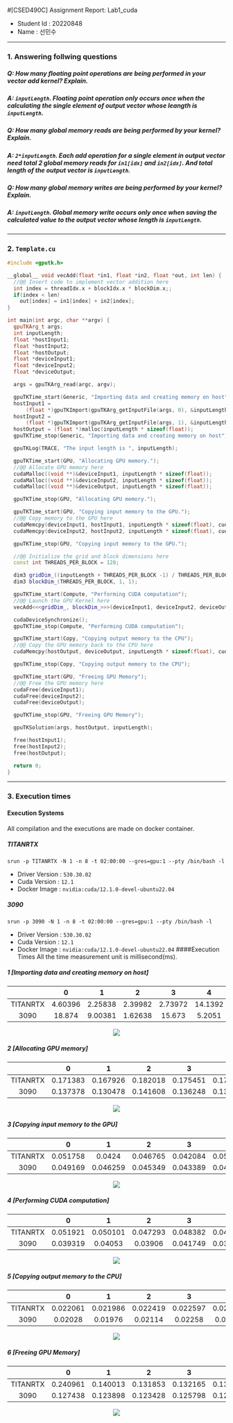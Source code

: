 #[CSED490C] Assignment Report: Lab1_cuda

- Student Id : 20220848
- Name : 선민수

---

### 1. Answering follwing questions

##### Q: How many floating point operations are being performed in your vector add kernel? Explain.
##### A: `inputLength`. Floating point operation only occurs once when the calculating the single element of output vector whose leangth is `inputLength`.

##### Q: How many global memory reads are being performed by your kernel? Explain.
##### A: `2*inputLength`. Each add operation for a single element in output vector need total 2 global memory reads for `in1[idx]` and `in2[idx]`. And total length of the output vector is `inputLength`.

##### Q: How many global memory writes are being performed by your kernel? Explain.
##### A: `inputLength`. Global memory write occurs only once when saving the calculated value to the output vector whose length is `inputLength`.

---

### 2. `Template.cu`

```cpp
#include <gputk.h>

__global__ void vecAdd(float *in1, float *in2, float *out, int len) {
  //@@ Insert code to implement vector addition here
  int index = threadIdx.x + blockIdx.x * blockDim.x;;
  if(index < len)
    out[index] = in1[index] + in2[index];
}

int main(int argc, char **argv) {
  gpuTKArg_t args;
  int inputLength;
  float *hostInput1;
  float *hostInput2;
  float *hostOutput;
  float *deviceInput1;
  float *deviceInput2;
  float *deviceOutput;

  args = gpuTKArg_read(argc, argv);

  gpuTKTime_start(Generic, "Importing data and creating memory on host");
  hostInput1 =
      (float *)gpuTKImport(gpuTKArg_getInputFile(args, 0), &inputLength);
  hostInput2 =
      (float *)gpuTKImport(gpuTKArg_getInputFile(args, 1), &inputLength);
  hostOutput = (float *)malloc(inputLength * sizeof(float));
  gpuTKTime_stop(Generic, "Importing data and creating memory on host");

  gpuTKLog(TRACE, "The input length is ", inputLength);

  gpuTKTime_start(GPU, "Allocating GPU memory.");
  //@@ Allocate GPU memory here
  cudaMalloc((void **)&deviceInput1, inputLength * sizeof(float));
  cudaMalloc((void **)&deviceInput2, inputLength * sizeof(float));
  cudaMalloc((void **)&deviceOutput, inputLength * sizeof(float));

  gpuTKTime_stop(GPU, "Allocating GPU memory.");

  gpuTKTime_start(GPU, "Copying input memory to the GPU.");
  //@@ Copy memory to the GPU here
  cudaMemcpy(deviceInput1, hostInput1, inputLength * sizeof(float), cudaMemcpyHostToDevice);
  cudaMemcpy(deviceInput2, hostInput2, inputLength * sizeof(float), cudaMemcpyHostToDevice);

  gpuTKTime_stop(GPU, "Copying input memory to the GPU.");

  //@@ Initialize the grid and block dimensions here
  const int THREADS_PER_BLOCK = 128;

  dim3 gridDim_((inputLength + THREADS_PER_BLOCK -1) / THREADS_PER_BLOCK, 1, 1);
  dim3 blockDim_(THREADS_PER_BLOCK, 1, 1);

  gpuTKTime_start(Compute, "Performing CUDA computation");
  //@@ Launch the GPU Kernel here
  vecAdd<<<gridDim_, blockDim_>>>(deviceInput1, deviceInput2, deviceOutput, inputLength);

  cudaDeviceSynchronize();
  gpuTKTime_stop(Compute, "Performing CUDA computation");

  gpuTKTime_start(Copy, "Copying output memory to the CPU");
  //@@ Copy the GPU memory back to the CPU here
  cudaMemcpy(hostOutput, deviceOutput, inputLength * sizeof(float), cudaMemcpyDeviceToHost);

  gpuTKTime_stop(Copy, "Copying output memory to the CPU");

  gpuTKTime_start(GPU, "Freeing GPU Memory");
  //@@ Free the GPU memory here
  cudaFree(deviceInput1);
  cudaFree(deviceInput2);
  cudaFree(deviceOutput);

  gpuTKTime_stop(GPU, "Freeing GPU Memory");

  gpuTKSolution(args, hostOutput, inputLength);

  free(hostInput1);
  free(hostInput2);
  free(hostOutput);

  return 0;
}
```
---

### 3. Execution times
#### Execution Systems
All compilation and the executions are made on docker container.
##### TITANRTX
```shell
srun -p TITANRTX -N 1 -n 8 -t 02:00:00 --gres=gpu:1 --pty /bin/bash -l
```
- Driver Version : `530.30.02`
- Cuda Version : `12.1`
- Docker Image : `nvidia:cuda/12.1.0-devel-ubuntu22.04`
##### 3090
```shell
srun -p 3090 -N 1 -n 8 -t 02:00:00 --gres=gpu:1 --pty /bin/bash -l
```
- Driver Version : `530.30.02`
- Cuda Version : `12.1`
- Docker Image : `nvidia:cuda/12.1.0-devel-ubuntu22.04`
####Execution Times
All the time measurement unit is millisecond(ms).

##### 1 [Importing data and creating memory on host]

||0|1|2|3|4|5|6|7|8|9|
|:---:|:---:|:---:|:---:|:---:|:---:|:---:|:---:|:---:|:---:|:---:|
|TITANRTX|4.60396|2.25838|2.39982|2.73972|14.1392|109.145|149.509|250.292|443.713|855.705|
|3090|18.874|9.00381|1.62638|15.673|5.2051|41.1913|65.2419|90.0817|197.491|322.492|

<p align="center"><img src="imgs/image.png"></p>

##### 2 [Allocating GPU memory]

||0|1|2|3|4|5|6|7|8|9|
|:---:|:---:|:---:|:---:|:---:|:---:|:---:|:---:|:---:|:---:|:---:|
|TITANRTX|0.171383|0.167926|0.182018|0.175451|0.175444|0.169549|0.176271|0.175839|0.171201|0.169616|
|3090|0.137378|0.130478|0.141608|0.136248|0.134208|0.132088|0.141138|0.135248|0.136598|0.140859|

<p align="center"><img src="imgs/image-1.png"></p>

##### 3 [Copying input memory to the GPU]

||0|1|2|3|4|5|6|7|8|9|
|:---:|:---:|:---:|:---:|:---:|:---:|:---:|:---:|:---:|:---:|:---:|
|TITANRTX|0.051758|0.0424|0.046765|0.042084|0.050485|0.079116|0.091149|0.111952|0.173234|0.285482|
|3090|0.049169|0.046259|0.045349|0.043389|0.048949|0.058779|0.060329|0.074059|0.092389|0.137429|

<p align="center"><img src="imgs/image-3.png"></p>

##### 4 [Performing CUDA computation]

||0|1|2|3|4|5|6|7|8|9|
|:---:|:---:|:---:|:---:|:---:|:---:|:---:|:---:|:---:|:---:|:---:|
|TITANRTX|0.051921|0.050101|0.047293|0.048382|0.049446|0.049603|0.050109|0.049458|0.051683|0.062116|
|3090|0.039319|0.04053|0.03906|0.041749|0.039719|0.041409|0.04114|0.04397|0.040869|0.03946|

<p align="center"><img src="imgs/image-6.png"></p>

##### 5 [Copying output memory to the CPU]

||0|1|2|3|4|5|6|7|8|9|
|:---:|:---:|:---:|:---:|:---:|:---:|:---:|:---:|:---:|:---:|:---:|
|TITANRTX|0.022061|0.021986|0.022419|0.022597|0.023551|0.033841|0.037131|0.046682|0.069277|0.114213|
|3090|0.02028|0.01976|0.02114|0.02258|0.02789|0.02544|0.028009|0.034789|0.04434|0.066979|

<p align="center"><img src="imgs/image-4.png"></p>

##### 6 [Freeing GPU Memory]

||0|1|2|3|4|5|6|7|8|9|
|:---:|:---:|:---:|:---:|:---:|:---:|:---:|:---:|:---:|:---:|:---:|
|TITANRTX|0.240961|0.140013|0.131853|0.132165|0.132493|0.131748|0.144005|0.13896|0.138082|0.142221|
|3090|0.127438|0.123898|0.123428|0.125798|0.126268|0.127708|0.132269|0.130278|0.125409|0.124548|

<p align="center"><img src="imgs/image-5.png"></p>